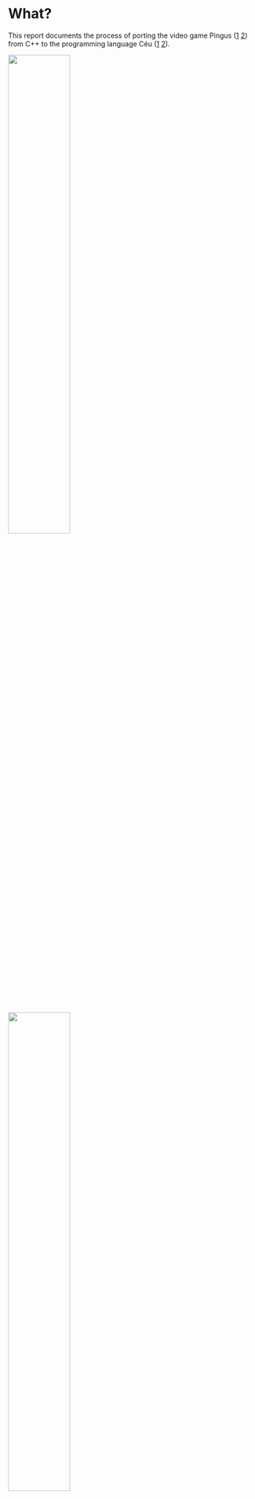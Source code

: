 <head>
    <title>Francisco Sant'Anna</title>
    <meta http-equiv="Content-Type" content="text/html; charset=UTF-8"/>
</head>

# What?

This report documents the process of porting the video game
Pingus ([1](http://pingus.seul.org/)
        [2](https://github.com/Pingus/pingus))
from C++ to the programming language
Céu ([1](http://ceu-lang.org/)
     [2](https://github.com/fsantanna/ceu)).

<img src="pingus-1.png" width="50%"/>
<img src="pingus-2.png" width="50%"/>

# Why?

In order of importance, these are the motivations to port Pingus to Céu:

1. Advocate the programming model of Céu in the context of video games.
    Céu provides concurrent and deterministic abstractions for applications 
    with a high degree of synchronization such as video games.
2. Expose Céu to a real (somewhat big) code base that was neither specified nor 
    implemented by the designers of language.
    Céu is an academic "toy" language, in the sense that its main motivation is 
    to propose new ideas to the community.
    Even if video games match the purpose of Céu, a real-world project consits 
    of a range of (sometimes conflicting) requirements, forcing us to transpose
    the "academic fences" of papers which only explore and discuss idiomatic
    code.
3. Exercise the interface between Céu and C/C++.
    Céu was designed to integrate seamlessly with C.
    This allowed us to perform a *live porting*, i.e., we incrementally ported 
    code from C++ to Céu without breaking the game for long.
4. Stress-test the implementation of Céu.
    Academic artifacts typically do not go beyond a working prototype.
    We also want it to be a robust and practical language for everyday use.
5. Evaluate the performance of Céu.
    Having C++ as a reference, how does Céu compare in terms of memory usage, 
    code size, and execution time (e.g., FPS rate)?

<!--
- GOALS: stress-test the language
    - robustness
        - silly bugs (untested stuff)
    - programability
        - everyday stuff
            - maths, vectors
    - performance
        - FPS, RAM, ROM
    - false positives (too much?)
        - tight loops
    - C tricks: {}, _XXX, etc
-->

# How?

## Warming Up!

<img src="double-click-opt.gif" align="right" valign="top"/>

Let's consider the case of handling double clicks.

In Pingus, double clicking the *Armageddon* button in under 1 second literally 
all pingus, as illustrated in the figure in the right.

The code in C++ ([1][cpp-armageddon]) uses the class `ArmageddonButton` which 
extends `RectComponent` with custom rendering and event-handling methods.
Below, we show only the parts related to detect a double click on the button:

```C++
ArmageddonButton::ArmageddonButton(Server* s, int x, int y) :
    RectComponent(Rect(Vector2i(x, y), Size(38, 60))),
    pressed(false);
    <...>
{
    <...>
}

void ArmageddonButton::draw (DrawingContext& gc) {
    <...>
}

void ArmageddonButton::update (float delta) {
    <...>
    if (pressed) {
        press_time += delta;
        if (press_time > 1.0f) {
            press_time = 0;
            pressed = false;
        }
    } else {
        pressed = false;
        press_time = 0;
    }
}

void ArmageddonButton::on_primary_button_click (int x, int y) {
    if (pressed) {
        server->send_armageddon_event();
    } else {
        pressed = true;
    }
}
```

The class uses the variable `pressed` (ln. X) to remember the first click (ln. 
X).
If another click doesn't occur within 1 second, the variable is reset (ln. X).
Otherwise, the class signals the double click to the application (ln. X).
Even though the variable `pressed` is private, unrelated methods, such as 
`draw`, can potentially access it.
Also, the accesses are spread across the class definition in multiple methods.
For instance, the distance between the declaration (ln. X) and the last access 
(ln. X) is over X lines, making the understanding and maintenance of the 
behavior more difficult.

The code in Céu ([1][ceu-armageddon]) defines the class `ArmageddonButton` as 
follows:

    class ArmageddonButton with
        var Rect& rect;
    do
        this.rect.left = 38;
        this.rect.top  = 60;
        var RectComponent component = RectComponent.build(&this.rect);
        <...>
        loop do
            await component.on_primary_button_click;
            watching 1s do
                await component.on_primary_button_click;
                break;
            end
        end
        <...>
        emit global:go_armageddon;
    end

Besides methods (not used above), classes in Céu can have an execution body 
that reacts to events.
The double click detection is a `loop` (ln. X-Y) that awaits the first click 
(ln. X) and then, watching 1 second (ln. X-Y), awaits the second click.
If the second click occurs within 1 second, we `break` the (ln. X) and signal 
the double click to the application.
Otherwise, the `watching` block as a whole aborts and restarts the loop, 
falling back to the first click await.
The double click detection in Céu doesn't require an extra state variable and 
is self-contained in the `loop` (ln. X-Y), describing the behavior with 
appropriate control-flow mechanisms (e.g., `await` and `watching`).

[cpp-armageddon]: https://github.com/fsantanna/pingus/blob/master/src/pingus/components/action_button.cpp
[ceu-armageddon]: https://github.com/fsantanna/pingus/blob/ceu/ceu/pingus/components/action_button.ceu

We believe that some difficulties in implementing control behaviors in games is 
not inherent to this domain, but are the result of accidental complexity due to 
the use of bad (or the lack of) concurrency models to handle events 
appropriately.

In this report, we describe 6 recurrent patterns found in Pingus and discuss 
examples with corresponding implementations in C++ and Céu.
In order of recurrence:

1. Finite State Machines
    State machines describe the behavior of games through transitions between 
    states according to event occurrences.
    The double click behavior above is an example of a state machine:
    the `clicked` state variable encodes whether the button is considered to be 
    clicked or not, according to the occurences of `on_primary_button_click`
    and `update` after 1 second, respectively.

2. Dispatching Hierarchies
    Some entities in games act as containers for child entities.
    In Pingus, the *Main Menu* in the figure above is represented as a 
    container class with five buttons as children.
    When a button click occurs, it is first dispatched to the container class,
    which may take an action before deciding to forward (or not ) the event to
    its children.

3. Continuation Passing
    The completion of an activity in a game has a continuation, i.e., something 
    that should execute next.
    If the execution flow is dynamic, the program has to tell the activity 
    where to go when it completes.
    In Pingus, when the player terminates a level, the game may terminate or
    return to the main menu, depending on how it was invoked from the command
    line.

4. Signaling

    - signaling/f pointer vs events
        - option save on click
        - global events double direction
            - key/mouse-but events
                - sendo que but tem que ficar highlight ou nao
        - verificar caso do option_menu
            - configuracao pode ser alterada por fora?
        - worse w/o closures

5. Timers
    - wall-clock time
        - story chars
        - credits up
        - fps

6. Pausing
    - pause
        - alternative is again hierarchies which enable/disable forwarding

All related to event handling and control flow:

<!--
TODO:
    - ver os patterns do GPP
        - nao cubro algum que ocorre no pingus?
        - cubro algum com nome diferente?
        - cubro algum que o GPP nao cobre?
-->

## The Synchronous Concurrency Model

## Céu

<!--
- control
    = Accidental complexity
- not pure functions

- end of document
    - GC, why gcc doesn't solve: lapsed listeners
        - static mem, orgs, aliases, lexical scope
    - GC also doesn't solve resources:
Garbage collecting resources (file handles, etc):

This is a very different question, because resource freeing has observable 
consequences beyond performance and memory consumption - unlike garbage 
collection, which is justified by the realization that if you don't have any 
pointers to a value in memory, then it can simply dissapear (or not) without 
observable consequences.

For example, if you have a file handle open for writing, then other applications can't open that file. You want such resource usage to be clear and deterministic, so that files don't just remain open for a random duration depending on the garbage collector's internals.

In general, I would not advocate garbage collection of OS resources or any other thing requiring explicit cleanup. For example, I think that Java/C# finalizers are a misguided idea, because they have observable, nondeterministic consequences. That is exactly the sort of feature a high-level, secure language should avoid. The bizarre finalization state diagrams for those languages should be enough to indicate that something is wrong here!

For resource freeing, constructs which guarantee that every resource is freed look promising (think of wrapping a file handle in an abstraction like a Haskell State monad). Or just plain old handles with explicit closing (and thus the risk of not closing a handle, closing it when it's not open, etc).

Garbage collection without type information?

C++ garbage collection would greatly benefit if it was assisted by the compiler. During a scan, only pointers to objects need to be scanned. Unfortunately, it is not possible without assistance from the compiler. That is the reason third-party solutions are not good enough for performance-intensive applications.

Memory management and resource management is not the same. Resources other than memory are usually few in a program and not interconnected. A program may have files, sockets, windows and other types of handles, but usually these handles are 'dead ends', i.e. they do not contain references to other handles. Memory, on the other hand, is a totally different beast: a block of memory usually contains references to other blocks of memory. So the idea of finalizers is a bad one, since resources other than memory should be freed by RAII techniques (for deterministic resource management), but memory should be handled by garbage collector.

I will say it again, because no one seemed to notice it: could it be that there exists a "calculus" for resource management?
By Achilleas Margaritis at Fri, 2006-02-03 11:46 | login or register to post comment

-->

## Idioms

<!--
### State Machines

    At any time, the program can only be in a single state, which globally and 
    univocally represents the current XXX.
    This unique and global view of the program state as a single value has 
maintenance scalability problems (AKA the *state explosion phenomena*).
    - state machines vs await
    The more XXX, the more states to track, state explosion.
    The machine transits from state to state

, as we encode the fact

 It can change from one state to another when initiated by a triggering event 
or condition; this is called a transition.
    - state machines vs await

Map the whole behavior into a single number is a problem.
    - hierarchical machines can help, but still has this mapping property
        - locally unscallabe
        - still a data sultion to a control problem
        - explicit state machines vs implicit
        - incremental implementation requires global changes
            - in ceu, its just compositions

### Hierarchies

    - class hierarchies/dispatching vs await
    - difficult to track origin
        - has to traverse the whole hierarchy
    - used in pause
    - not class hier
    - flat dispatching (diagrama mostrando os dois)

 (e.g., a key press or expiring timer)
    - class hierarchies/dispatching vs await
    - lexical scope
    - visitor pattern

### Continuations

    - CPS vs return continue
        - screen trasnitions
        - story screen advancing
        - story screen -> credits screen
        - worse w/o closures
    Typically, screen transitions are not static

### Signaling

    - signaling/f pointer vs events
        - option save on click
        - global events double direction
            - key/mouse-but events
                - sendo que but tem que ficar highlight ou nao
        - verificar caso do option_menu
            - configuracao pode ser alterada por fora?
        - worse w/o closures

### Wall-Clock Time
    - wall-clock time
        - story chars
        - credits up
        - fps

### Pausing
    - pause
        - alternative is again hierarchies which enable/disable forwarding

# Evaluation

- DOC: two main points:
    = WHY
        - state machines
        - C libraries
        - static memory
        - control safety
    = WHY NOT
        - functional, immutability
        - type safety
        - generic code
        - tooling
    = BOUNS: Lua
-->

## The Code Base

Pingus has a code base around 40k lines of code (LoC):

    > cd pingus/src/
    > sloccount .
    ...
    SLOC	Directory	SLOC-by-Language (Sorted)
    18173   pingus          cpp=18173
    10073   engine          cpp=10073
    6532    editor          cpp=6532
    2771    util            cpp=2771
    1138    math            cpp=1138
    679     lisp            cpp=679
    365     win32           ansic=365
    248     macosx          objc=248
    7       top_dir         cpp=7

The code base includes a game engine, utilities, level editor, platform stubs, 
and the game logic.
Most of the porting process centered around the `engine` and `pingus` 
directory, as we did not port the level editor:

SLOC	Directory	SLOC-by-Language (Sorted)
6844    top_dir         cpp=6844
3045    screens         cpp=3045
2354    worldmap        cpp=2354
2118    worldobjs       cpp=2118
1838    actions         cpp=1838
1338    components      cpp=1338
531     particles       cpp=531
64      colliders       cpp=64
41      movers          cpp=41

SLOC	Directory	SLOC-by-Language (Sorted)
4666    display         cpp=4666
3617    input           cpp=3617
621     gui             cpp=621
603     screen          cpp=603
410     sound           cpp=410
109     resource        cpp=109
47      system          cpp=47

<!--
Most of

 `engine/`, a level `editor/`



Total Physical Source Lines of Code (SLOC)                = 39,986

The next Mainstream Programming Language, slides for his invited talk at POPL 2006
Video game programming has a
entities have a high degree of interdependence
current abstractions impose a high degree of accidental complexity

More concretely

- BUG: a cada reinicio, o dobro de pingus sao criados
- BUG: is_world=false in sprite.ceu
- BUG: cliques nos pingus
- BUG: bg do pingu counter fixo
- BUG: small map esta atras da agua embaixo do level snow20
- BUG: queda do pingu saindo da entrada esta levemente desalinhado
- BUG: glitch periodico no smallmap relacionado ao RENDER
- BUG: pequeno glitch no smallmap no inicio da fase
- BUG: procurar /// TODO: w/o me.ceu this function becomes @rec
- z-order front entrance snow-tutorial
- TODO: pos_offset em todos os objs em factory
- front entrance atras do pingu
- color.a em surface_background.ceu
- idle laser_exit
- EXIT/LASER_EXIT pega somente 1 de cada vez
    - verificar se o loop nao deveria pegar varios
- cache de sprites ou performance inviavel
- EXITER/LASERKILL in pingu.ceu
- BUG: climber center
- global:world.pingus vai simplificar min.ceu
- bug do WORLD_UPDATE necessario
- pingu! = <...>
- world! = <...>
- countdown action disable from the original??
- walker behind all
- bridger offset
- rename SpritePingus => Sprite
- testar climber, wall-mode-activation
- testar previous action: Climber->Jumper->direction-change/Blocker->Faller->Blocker
- SDL_DT p/ pingus/actions/sprites
-->

# Who?

# When?

<!--
# PORTING

```
native/pre do
    ##include "../src/engine/display/sprite.hpp"
end
native @plain _SpriteImpl;

input _SpriteImpl&& SPRITE_IMPL_NEW;
input _SpriteImpl&& SPRITE_IMPL_DELETE;

class SpriteImpl with
    var _SpriteImpl& me;
do
    par/or do
        var _SpriteImpl&& me_ = await SPRITE_IMPL_DELETE
                                until me_ == &&this.me;
    with
        <...>
    end
end

class SpriteImplFactory with
do
    every me_ in SPRITE_IMPL_NEW do
        spawn SpriteImpl with
            this.me = &_XXX_PTR2REF(me_);
        end;
    end
end

var SpriteImplFactory _;
```

# RESULTS

```
## CPP

> cd /tmp/cmp/cpp/
> sloccount .
    2087
> cd /tmp/cmp/
> sloccount all.cpp
    1611
> cd /tmp/cmp/
> wc all.cpp
    2370

## CEU

> wc all.ceu
    1476

## ALL_CLEAR.CPP

- namespaces
- comments
- blank lines
- includes
- one-line empty methods

-
void
Basher::update ()
{
    ...
}

void Basher::update () {
    ...
}
-
if (x)
{
    ...
}
else
{
    ...
}
if (x)
    ...
else
    ...

if (x) {
    ...
} else {
    ...
}

======

- native
- #ifdef FILE
- defines
- interfaces/class with ... do
-
{
    tp C;
}
==>
{ tp C; }

-->
